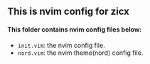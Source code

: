 ## This is nvim config for zicx

#### This folder contains nvim config files below:
- `init.vim`: the nvim config file.
- `nord.vim`: the nvim theme(nord) config file.
